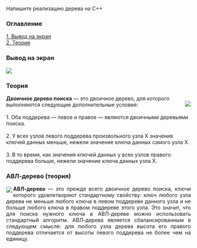 Напишите реализацию дерева на C++<br>
<h3>Оглавление</h3>
<a href="#one">1. Вывод на экран</a><br>
<a href="#theory">2. Теория</a><br>

<h3 id="one">Вывод на экран</h3>
<img src="https://habrastorage.org/files/d38/f49/0fa/d38f490fa0c94141a204555c73b69aab.gif"/>


<h3 id="theory">Теория</h3>

<img vspace="15" src="https://upload.wikimedia.org/wikipedia/commons/f/f7/Binary_tree.svg?uselang=ru" align="right"> 
<b>Двоичное дерево поиска</b> — это двоичное дерево, для которого выполняются следующие дополнительные условия: <br>
<br>1. Оба поддерева — левое и правое — являются двоичными деревьями поиска.<br>
<br>2. У всех узлов левого поддерева произвольного узла X значения ключей данных меньше, нежели значение ключа данных самого узла X.<br>
<br> 3. В то время, как значения ключей данных у всех узлов правого поддерева больше, нежели значение ключа данных узла X. <br>


<h3>АВЛ-дерево (теория)</h3>

<img vspace="3" src="http://hsto.org/storage2/361/64a/a86/36164aa86adb86997a04077b05407f13.png" align="left"> 
<p align="justify"><b>АВЛ-дерево</b> — это прежде всего двоичное дерево поиска, ключи которого удовлетворяют стандартному свойству: ключ любого узла дерева не меньше любого ключа в левом поддереве данного узла и не больше любого ключа в правом поддереве этого узла. 
Это значит, что для поиска нужного ключа в АВЛ-дереве можно использовать стандартный алгоритм. АВЛ-дерева является сбалансированным в следующем смысле: для любого узла дерева высота его правого поддерева отличается от высоты левого поддерева не более чем на единицу.</p>
